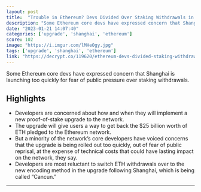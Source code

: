 ```yaml
---
layout: post
title:  "Trouble in Ethereum? Devs Divided Over Staking Withdrawals in Shanghai Upgrade - Decrypt"
description: "Some Ethereum core devs have expressed concern that Shanghai is launching too quickly for fear of public pressure over staking withdrawals."
date: "2023-01-21 14:07:40"
categories: ['upgrade', 'shanghai', 'ethereum']
score: 102
image: "https://i.imgur.com/lMHeOgy.jpg"
tags: ['upgrade', 'shanghai', 'ethereum']
link: "https://decrypt.co/119620/ethereum-devs-divided-staking-withdrawals-shanghai"
---
```


Some Ethereum core devs have expressed concern that Shanghai is launching too quickly for fear of public pressure over staking withdrawals.

## Highlights

- Developers are concerned about how and when they will implement a new proof-of-stake upgrade to the network.
- The upgrade will give users a way to get back the $25 billion worth of ETH pledged to the Ethereum network.
- But a minority of the network’s core developers have voiced concerns that the upgrade is being rolled out too quickly, out of fear of public reprisal, at the expense of technical costs that could have lasting impact on the network, they say.
- Developers are most reluctant to switch ETH withdrawals over to the new encoding method in the upgrade following Shanghai, which is being called “Cancun.”

---
